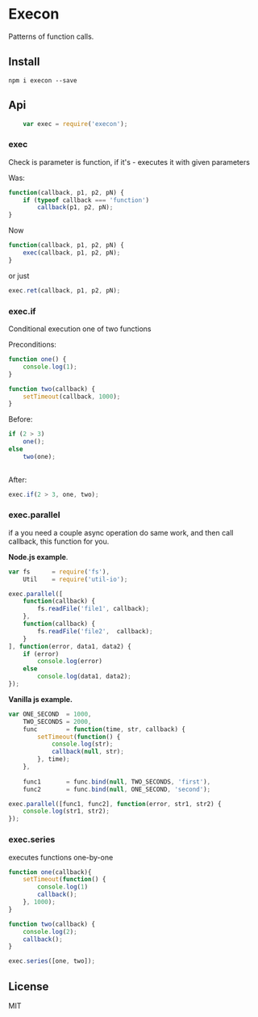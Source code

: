 # Execon

Patterns of function calls.

## Install

```
npm i execon --save
```

## Api

```js
    var exec = require('execon');
```

### exec
Check is parameter is function, if it's - executes it with given parameters

Was:

```js
function(callback, p1, p2, pN) {
    if (typeof callback === 'function')
        callback(p1, p2, pN);
}
```

Now

```js
function(callback, p1, p2, pN) {
    exec(callback, p1, p2, pN);
}
```

or just

```js
exec.ret(callback, p1, p2, pN);
```

### exec.if
Conditional execution one of two functions

Preconditions:

```js
function one() {
    console.log(1);
}

function two(callback) {
    setTimeout(callback, 1000);
}
```


Before:

```js
if (2 > 3)
    one();
else
    two(one);
    
```

After:

```js
exec.if(2 > 3, one, two);
```

### exec.parallel
if a you need a couple async operation do same work, and then call callback, this function for you.

**Node.js example**.

```js
var fs      = require('fs'),
    Util    = require('util-io');

exec.parallel([
    function(callback) {
        fs.readFile('file1', callback);
    },
    function(callback) {
        fs.readFile('file2',  callback);
    }
], function(error, data1, data2) {
    if (error)
        console.log(error)
    else
        console.log(data1, data2);
});
```
**Vanilla js example.**

```js
var ONE_SECOND  = 1000,
    TWO_SECONDS = 2000,
    func        = function(time, str, callback) {
        setTimeout(function() {
            console.log(str);
            callback(null, str);
        }, time);
    },
    
    func1       = func.bind(null, TWO_SECONDS, 'first'),
    func2       = func.bind(null, ONE_SECOND, 'second');

exec.parallel([func1, func2], function(error, str1, str2) {
    console.log(str1, str2);
});
```

### exec.series
executes functions one-by-one

```js
function one(callback){
    setTimeout(function() {
        console.log(1)
        callback();
    }, 1000);
}

function two(callback) {
    console.log(2);
    callback();
}

exec.series([one, two]);
```

## License

MIT
